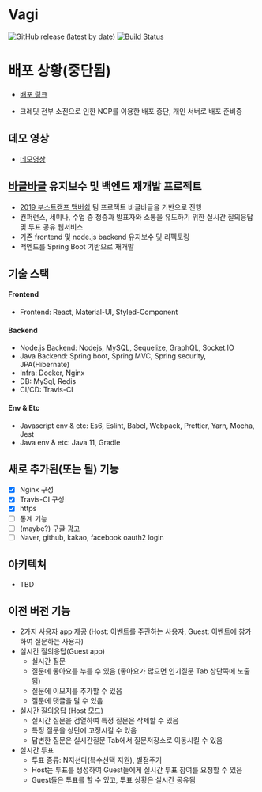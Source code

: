 # Vagi

![GitHub release (latest by date)](https://img.shields.io/github/v/release/demetoir/vagi)
[![Build Status](https://travis-ci.org/demetoir/2019-21.svg?branch=master)](https://travis-ci.org/demetoir/2019-21)

# 배포 상황(중단됨)

- [배포 링크](https://www.vaagle.com)

- 크레딧 전부 소진으로 인한 NCP를 이용한 배포 중단, 개인 서버로 배포 준비중

## 데모 영상

- [데모영상](https://www.youtube.com/watch?v=jErevbCtdF0&feature=youtu.be)

## [바글바글](https://github.com/connect-foundation/2019-21) 유지보수 및 백엔드 재개발 프로젝트

- [2019 부스트캠프 맴버쉽](http://boostcamp.connect.or.kr/) 팀 프로젝트 바글바글을 기반으로 진행
- 컨퍼런스, 세미나, 수업 중 청중과 발표자와 소통을 유도하기 위한 실시간 질의응답 및 투표 공유 웹서비스
- 기존 frontend 및 node.js backend 유지보수 및 리펙토링
- 백엔드를 Spring Boot 기반으로 재개발

## 기술 스택

#### Frontend

- Frontend: React, Material-UI, Styled-Component

#### Backend

- Node.js Backend: Nodejs, MySQL, Sequelize, GraphQL, Socket.IO
- Java Backend: Spring boot, Spring MVC, Spring security, JPA(Hibernate)
- Infra: Docker, Nginx
- DB: MySql, Redis
- CI/CD: Travis-CI

#### Env & Etc

- Javascript env & etc: Es6, Eslint, Babel, Webpack, Prettier, Yarn, Mocha, Jest
- Java env & etc: Java 11, Gradle

## 새로 추가된(또는 될) 기능

- [x] Nginx 구성
- [x] Travis-CI 구성
- [x] https
- [ ] 통계 기능
- [ ] (maybe?) 구글 광고
- [ ] Naver, github, kakao, facebook oauth2 login

## 아키텍쳐

- TBD

## 이전 버전 기능

- 2가지 사용자 app 제공 (Host: 이벤트를 주관하는 사용자, Guest: 이벤트에 참가하여 질문하는 사용자)
- 실시간 질의응답(Guest app)
  - 실시간 질문
  - 질문에 좋아요를 누를 수 있음 (좋아요가 많으면 인기질문 Tab 상단쪽에 노출됨)
  - 질문에 이모지를 추가할 수 있음
  - 질문에 댓글을 달 수 있음
- 실시간 질의응답 (Host 모드)
  - 실시간 질문을 검열하여 특정 질문은 삭제할 수 있음
  - 특정 질문을 상단에 고정시킬 수 있음
  - 답변한 질문은 실시간질문 Tab에서 질문저장소로 이동시킬 수 있음
- 실시간 투표
  - 투표 종류: N지선다(복수선택 지원), 별점주기
  - Host는 투표를 생성하여 Guest들에게 실시간 투표 참여를 요청할 수 있음
  - Guest들은 투표를 할 수 있고, 투표 상황은 실시간 공유됨
